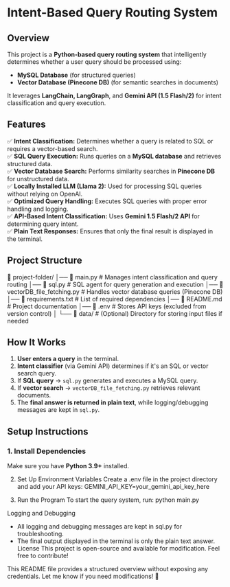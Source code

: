 # **Intent-Based Query Routing System**

## **Overview**
This project is a **Python-based query routing system** that intelligently determines whether a user query should be processed using:
- **MySQL Database** (for structured queries)
- **Vector Database (Pinecone DB)** (for semantic searches in documents)

It leverages **LangChain, LangGraph**, and **Gemini API (1.5 Flash/2)** for intent classification and query execution.

## **Features**
✅ **Intent Classification:** Determines whether a query is related to SQL or requires a vector-based search.  
✅ **SQL Query Execution:** Runs queries on a **MySQL database** and retrieves structured data.  
✅ **Vector Database Search:** Performs similarity searches in **Pinecone DB** for unstructured data.  
✅ **Locally Installed LLM (Llama 2):** Used for processing SQL queries without relying on OpenAI.  
✅ **Optimized Query Handling:** Executes SQL queries with proper error handling and logging.  
✅ **API-Based Intent Classification:** Uses **Gemini 1.5 Flash/2 API** for determining query intent.  
✅ **Plain Text Responses:** Ensures that only the final result is displayed in the terminal.  

## **Project Structure**

📂 project-folder/ │── 📜 main.py # Manages intent classification and query routing │── 📜 sql.py # SQL agent for query generation and execution │── 📜 vectorDB_file_fetching.py # Handles vector database queries (Pinecone DB) │── 📜 requirements.txt # List of required dependencies │── 📜 README.md # Project documentation │── 📜 .env # Stores API keys (excluded from version control) │ └── 📂 data/ # (Optional) Directory for storing input files if needed


## **How It Works**
1. **User enters a query** in the terminal.
2. **Intent classifier** (via Gemini API) determines if it's an SQL or vector search query.
3. If **SQL query** → `sql.py` generates and executes a MySQL query.
4. If **vector search** → `vectorDB_file_fetching.py` retrieves relevant documents.
5. The **final answer is returned in plain text**, while logging/debugging messages are kept in `sql.py`.

## **Setup Instructions**
### **1. Install Dependencies**
Make sure you have **Python 3.9+** installed.

2. Set Up Environment Variables
Create a .env file in the project directory and add your API keys:
GEMINI_API_KEY=your_gemini_api_key_here

3. Run the Program
To start the query system, run:
python main.py

Logging and Debugging
* All logging and debugging messages are kept in sql.py for troubleshooting.
* The final output displayed in the terminal is only the plain text answer.
License
This project is open-source and available for modification. Feel free to contribute!


This README file provides a structured overview without exposing any credentials. Let me know if you need modifications! 🚀
